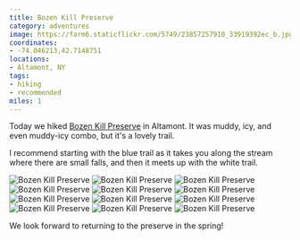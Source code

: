```yaml
---
title: Bozen Kill Preserve
category: adventures
image: https://farm6.staticflickr.com/5749/23857257910_33919392ec_b.jpg
coordinates:
- -74.046213,42.7148751
locations:
- Altamont, NY
tags:
- hiking
- recommended
miles: 1
---
```


Today we hiked [Bozen Kill Preserve](http://mohawkhudson.org/our-preserves/bozen-kill-protected-area/) in Altamont. It was muddy, icy, and even muddy-icy combo, but it's a lovely trail.

I recommend starting with the blue trail as it takes you along the stream where there are small falls, and then it meets up with the white trail.

<div class="photos">
<img src="https://farm2.staticflickr.com/1584/24044849072_3df8f6fe68_b.jpg" alt="Bozen Kill Preserve" class="img-tall">
<img src="https://farm6.staticflickr.com/5814/24070314661_2602f4c2e6_b.jpg" alt="Bozen Kill Preserve" class="img-wide">
<img src="https://farm6.staticflickr.com/5779/23524722654_9f8047be5d_b.jpg" class="img-half" alt="Bozen Kill Preserve">
<img src="https://farm2.staticflickr.com/1689/24044863062_ac247b05e8_b.jpg" class="img-half" alt="Bozen Kill Preserve">
<img src="https://farm2.staticflickr.com/1465/23857280540_c97c48b94b_b.jpg" class="img-tall" alt="Bozen Kill Preserve">
<img src="https://farm6.staticflickr.com/5804/23526131243_60211eace0_b.jpg" class="img-wide" alt="Bozen Kill Preserve">
<img src="https://farm2.staticflickr.com/1576/23857253060_97c28a4f64_b.jpg" class="img-tall" alt="Bozen Kill Preserve">
<img src="https://farm2.staticflickr.com/1514/23785086699_c3ca3a957a_b.jpg" class="img-wide" alt="Bozen Kill Preserve">
<img src="https://farm6.staticflickr.com/5749/23857257910_33919392ec_b.jpg" alt="Bozen Kill Preserve">
<img src="https://farm6.staticflickr.com/5714/23785053629_92d5a9c55f_b.jpg" class="img-half" alt="Bozen Kill Preserve">
<img src="https://farm6.staticflickr.com/5819/23785077329_72ac155d3f_b.jpg" class="img-half" alt="Bozen Kill Preserve">
<img src="https://farm6.staticflickr.com/5664/23785113319_ca6e39d574_b.jpg" alt="Bozen Kill Preserve">
</div>

We look forward to returning to the preserve in the spring!
